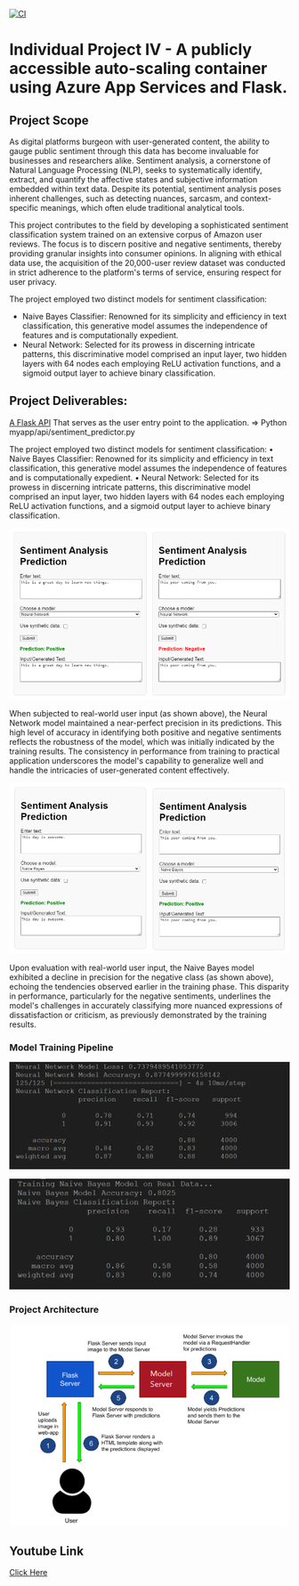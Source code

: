 [![CI](https://github.com/nogibjj/oo46_Mini_Proj_W11/actions/workflows/actions.yml/badge.svg)][def]

# Individual Project IV - A publicly accessible auto-scaling container using Azure App Services and Flask.

## Project Scope

As digital platforms burgeon with user-generated content, the ability to gauge public sentiment through this data has become invaluable for businesses and researchers alike. Sentiment analysis, a cornerstone of Natural Language Processing (NLP), seeks to systematically identify, extract, and quantify the affective states and subjective information embedded within text data. Despite its potential, sentiment analysis poses inherent challenges, such as detecting nuances, sarcasm, and context-specific meanings, which often elude traditional analytical tools.

This project contributes to the field by developing a sophisticated sentiment classification system trained on an extensive corpus of Amazon user reviews. The focus is to discern positive and negative sentiments, thereby providing granular insights into consumer opinions. In aligning with ethical data use, the acquisition of the 20,000-user review dataset was conducted in strict adherence to the platform's terms of service, ensuring respect for user privacy.

The project employed two distinct models for sentiment classification:
* Naive Bayes Classifier: Renowned for its simplicity and efficiency in text classification, this generative model assumes the independence of features and is computationally expedient.
* Neural Network: Selected for its prowess in discerning intricate patterns, this discriminative model comprised an input layer, two hidden layers with 64 nodes each employing ReLU activation functions, and a sigmoid output layer to achieve binary classification.


## Project Deliverables:

[A Flask API](https://github.com/nogibjj/oo46_iProject_4/blob/main/myapp/api/sentiment_predictor.py) That serves as the user entry point to the application. => Python myapp/api/sentiment_predictor.py

The project employed two distinct models for sentiment classification:
•	Naive Bayes Classifier: Renowned for its simplicity and efficiency in text classification, this generative model assumes the independence of features and is computationally expedient.
•	Neural Network: Selected for its prowess in discerning intricate patterns, this discriminative model comprised an input layer, two hidden layers with 64 nodes each employing ReLU activation functions, and a sigmoid output layer to achieve binary classification.


![ingest](img/app_nn.PNG)

When subjected to real-world user input (as shown above), the Neural Network model maintained a near-perfect precision in its predictions. This high level of accuracy in identifying both positive and negative sentiments reflects the robustness of the model, which was initially indicated by the training results. The consistency in performance from training to practical application underscores the model's capability to generalize well and handle the intricacies of user-generated content effectively.

![ingesta](img/app_nb.png)

Upon evaluation with real-world user input, the Naive Bayes model exhibited a decline in precision for the negative class (as shown above), echoing the tendencies observed earlier in the training phase. This disparity in performance, particularly for the negative sentiments, underlines the model's challenges in accurately classifying more nuanced expressions of dissatisfaction or criticism, as previously demonstrated by the training results.

### Model Training Pipeline

![ingest](img/nn_training.png)

![ingestat](img/nb_training.png)

### Project Architecture

![ingestata](img/arch.png)

## Youtube Link

[Click Here](https://youtu.be/EclC035k0Sw)

[def]: https://https://github.com/nogibjj/oo46_Mini_Proj_W11/actions/workflows/actions.yml
